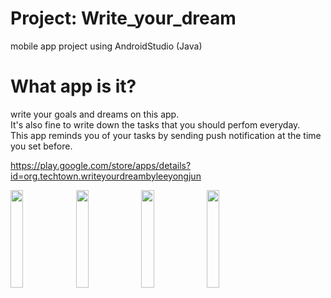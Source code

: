 # Project: Write_your_dream
mobile app project using AndroidStudio (Java)   

# What app is it?
write your goals and dreams on this app.  
It's also fine to write down the tasks that you should perfom everyday.  
This app reminds you of your tasks by sending push notification at the time you set before.

https://play.google.com/store/apps/details?id=org.techtown.writeyourdreambyleeyongjun

<img src = "https://user-images.githubusercontent.com/78812317/143027451-40af1962-fd59-47ea-ac62-e97b85576428.PNG" width="20%"> <img src = "https://user-images.githubusercontent.com/78812317/143027456-67b76fcf-a8dc-4254-be59-eb4acc9585bf.PNG" width="20%">
<img src = "https://user-images.githubusercontent.com/78812317/143027564-ff2b7a0e-118c-411b-aeee-0cd911ea7e4e.PNG" width="20%">
<img src = "https://user-images.githubusercontent.com/78812317/143027578-b2817db7-9be3-4177-8f02-316f756011fd.PNG" width="20%">


